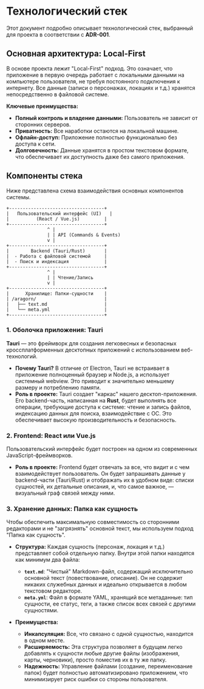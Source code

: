 # Технологический стек

Этот документ подробно описывает технологический стек, выбранный для проекта в соответствии с **ADR-001**.

## Основная архитектура: Local-First

В основе проекта лежит "Local-First" подход. Это означает, что приложение в первую очередь работает с локальными данными на компьютере пользователя, не требуя постоянного подключения к интернету. Все данные (записи о персонажах, локациях и т.д.) хранятся непосредственно в файловой системе.

**Ключевые преимущества:**
- **Полный контроль и владение данными:** Пользователь не зависит от сторонних серверов.
- **Приватность:** Все наработки остаются на локальной машине.
- **Офлайн-доступ:** Приложение полностью функционально без доступа к сети.
- **Долговечность:** Данные хранятся в простом текстовом формате, что обеспечивает их доступность даже без самого приложения.

## Компоненты стека

Ниже представлена схема взаимодействия основных компонентов системы.

```
+-----------------------------------+
|   Пользовательский интерфейс (UI)   |
|          (React / Vue.js)         |
+-----------------------------------+
               ^ |
               | | API (Commands & Events)
               v |
+-----------------------------------+
|        Backend (Tauri/Rust)       |
|  - Работа с файловой системой     |
|  - Поиск и индексация             |
+-----------------------------------+
               ^ |
               | | Чтение/Запись
               v |
+-----------------------------------+
|      Хранилище: Папки-сущности    |
| /aragorn/                         |
|   ├── text.md                     |
|   └── meta.yml                    |
+-----------------------------------+
```

### 1. Оболочка приложения: Tauri

**Tauri** — это фреймворк для создания легковесных и безопасных кроссплатформенных десктопных приложений с использованием веб-технологий.

- **Почему Tauri?** В отличие от Electron, Tauri не встраивает в приложение полноценный браузер и Node.js, а использует системный webview. Это приводит к значительно меньшему размеру и потреблению памяти.
- **Роль в проекте:** Tauri создает "каркас" нашего десктоп-приложения. Его backend-часть, написанная на **Rust**, будет выполнять все операции, требующие доступа к системе: чтение и запись файлов, индексацию данных для поиска, взаимодействие с ОС. Это обеспечивает высокую производительность и безопасность.

### 2. Frontend: React или Vue.js

Пользовательский интерфейс будет построен на одном из современных JavaScript-фреймворков.

- **Роль в проекте:** Frontend будет отвечать за все, что видит и с чем взаимодействует пользователь. Он будет запрашивать данные у backend-части (Tauri/Rust) и отображать их в удобном виде: списки сущностей, их детальные описания, и, что самое важное, — визуальный граф связей между ними.

### 3. Хранение данных: Папка как сущность

Чтобы обеспечить максимальную совместимость со сторонними редакторами и не "загрязнять" основной текст, мы используем подход "Папка как сущность".

- **Структура:** Каждая сущность (персонаж, локация и т.д.) представляет собой отдельную папку. Внутри этой папки находятся как минимум два файла:
    - **`text.md`**: "Чистый" Markdown-файл, содержащий исключительно основной текст (повествование, описание). Он не содержит никаких служебных данных и идеально открывается в любом текстовом редакторе.
    - **`meta.yml`**: Файл в формате YAML, хранящий все метаданные: тип сущности, ее статус, теги, а также список всех связей с другими сущностями.

- **Преимущества:**
    - **Инкапсуляция:** Все, что связано с одной сущностью, находится в одном месте.
    - **Расширяемость:** Эта структура позволяет в будущем легко добавлять к сущности любые другие файлы (изображения, карты, черновики), просто поместив их в ту же папку.
    - **Надежность:** Управление файлами (создание, переименование папок) будет полностью автоматизировано приложением, что минимизирует риск ошибки со стороны пользователя.
